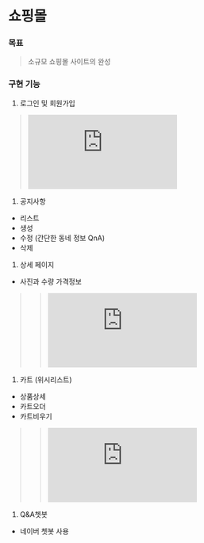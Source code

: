 # 쇼핑몰

 ### 목표

> 소규모 쇼핑몰 사이트의 완성

### 구현 기능

1. 로그인 및 회원가입

 > ![예시](https://file+.vscode-resource.vscode-webview.net/c%3A/JSP/AIstudy/ojt/readme.md)

1. 공지사항

- 리스트
- 생성
- 수정 (간단한 동네 정보 QnA)
- 삭제

1. 상세 페이지

- 사진과 수량 가격정보

> > ![예시](https://file+.vscode-resource.vscode-webview.net/c%3A/JSP/AIstudy/ojt/readme.md)

1. 카트 (위시리스트)

- 상품상세
- 카트오더
- 카트비우기

> > ![예시](https://file+.vscode-resource.vscode-webview.net/c%3A/JSP/AIstudy/ojt/readme.md)

1. Q&A쳇봇

- 네이버 쳇봇 사용
